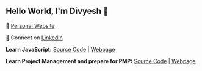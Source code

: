 ## Hello World, I'm Divyesh 👋

🌱 [Personal Website](https://divyeshjani.com)

👯 Connect on [LinkedIn](https://www.linkedin.com/in/divyeshjani)

**Learn JavaScript:** [Source Code](https://github.com/divyesh-jani/learning-javascript) | [Webpage](https://divyeshjani.github.io/js/)

**Learn Project Management and prepare for PMP:** [Source Code](https://github.com/divyesh-jani/learning-project-management) | [Webpage](https://divyeshjani.github.io/pmp/)

<!--
- ⌛ I’m currently working on ...
-  I’m currently learning ...
- 👯 I’m looking to collaborate on ...
- 🤔 I’m looking for help with ...
- 💬 Ask me about ...
- 📫 How to reach me: ...
- 😄 Pronouns: ...
- ⚡ Fun fact: ...
-->
